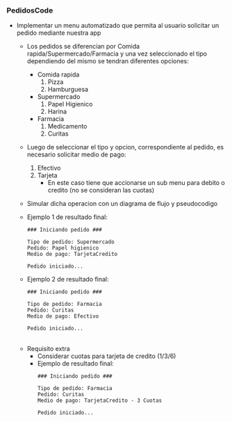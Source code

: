 ### PedidosCode

- Implementar un menu automatizado que permita al usuario solicitar un pedido mediante nuestra app
    - Los pedidos se diferencian por Comida rapida/Supermercado/Farmacia y una vez seleccionado el tipo dependiendo del mismo se tendran diferentes opciones:
        - Comida rapida
            1. Pizza
            1. Hamburguesa
        - Supermercado
            1. Papel Higienico
            1. Harina
        - Farmacia
            1. Medicamento
            1. Curitas
    - Luego de seleccionar el tipo y opcion, correspondiente al pedido, es necesario solicitar medio de pago:
        1. Efectivo
        1. Tarjeta
            - En este caso tiene que accionarse un sub menu para debito o credito (no se consideran las cuotas)
    - Simular dicha operacion con un diagrama de flujo y pseudocodigo
    - Ejemplo 1 de resultado final:
        ```
        ### Iniciando pedido ###

        Tipo de pedido: Supermercado
        Pedido: Papel higienico
        Medio de pago: TarjetaCredito

        Pedido iniciado...
        ``` 
        
    - Ejemplo 2 de resultado final:
        ```
        ### Iniciando pedido ###

        Tipo de pedido: Farmacia
        Pedido: Curitas
        Medio de pago: Efectivo

        Pedido iniciado...
        ``` 
    
    <br>

    - Requisito extra
        - Considerar cuotas para tarjeta de credito (1/3/6)
        - Ejemplo de resultado final:
            ```
            ### Iniciando pedido ###

            Tipo de pedido: Farmacia
            Pedido: Curitas
            Medio de pago: TarjetaCredito - 3 Cuotas

            Pedido iniciado...
            ``` 